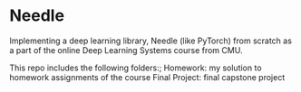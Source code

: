 # Needle
Implementing a deep learning library, Needle (like PyTorch) from scratch as a part of the online Deep Learning Systems course from CMU.

This repo includes the following folders:;
Homework: my solution to homework assignments of the course
Final Project: final capstone project
